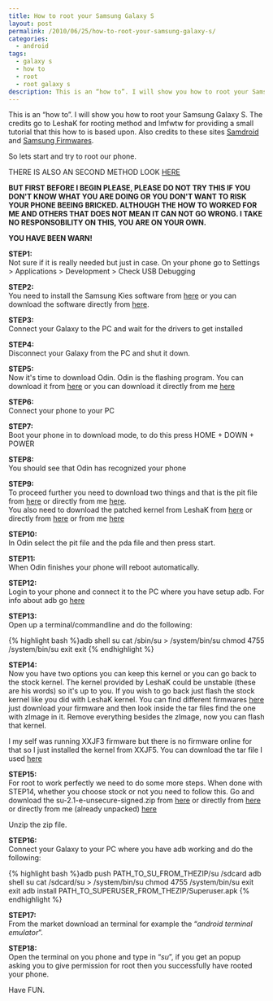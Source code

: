 ```yaml
---
title: How to root your Samsung Galaxy S
layout: post
permalink: /2010/06/25/how-to-root-your-samsung-galaxy-s/
categories:
  - android
tags:
  - galaxy s
  - how to
  - root
  - root galaxy s
description: This is an “how to”. I will show you how to root your Samsung Galaxy S. The credits go to LeshaK for rooting method and lmfwtw for providing a small tutorial that this how to is based upon.
---
```

This is an “how to”. I will show you how to root your Samsung Galaxy S. The credits go to LeshaK for rooting method and lmfwtw for providing a small tutorial that this how to is based upon. Also credits to these sites [Samdroid][1] and [Samsung Firmwares][2].

So lets start and try to root our phone. 

THERE IS ALSO AN SECOND METHOD LOOK [HERE][3]

**BUT FIRST BEFORE I BEGIN PLEASE, PLEASE DO NOT TRY THIS IF YOU DON'T KNOW WHAT YOU ARE DOING OR YOU DON'T WANT TO RISK YOUR PHONE BEEING BRICKED. ALTHOUGH THE HOW TO WORKED FOR ME AND OTHERS THAT DOES NOT MEAN IT CAN NOT GO WRONG. I TAKE NO RESPONSOBILITY ON THIS, YOU ARE ON YOUR OWN.**

**YOU HAVE BEEN WARN!**

**STEP1:**  
Not sure if it is really needed but just in case. On your phone go to Settings > Applications > Development > Check USB Debugging

**STEP2:**  
You need to install the Samsung Kies software from [here][4] or you can download the software directly from [here][5].

**STEP3:**  
Connect your Galaxy to the PC and wait for the drivers to get installed

**STEP4:**  
Disconnect your Galaxy from the PC and shut it down.

**STEP5:**  
Now it's time to download Odin. Odin is the flashing program. You can download it from [here][2] or you can download it directly from me [here][6]

**STEP6:**  
Connect your phone to your PC

**STEP7:**  
Boot your phone in to download mode, to do this press HOME + DOWN + POWER

**STEP8:**  
You should see that Odin has recognized your phone

**STEP9:**  
To proceed further you need to download two things and that is the pit file from [here][2] or directly from me [here][7].  
You also need to download the patched kernel from LeshaK from [here][1] or directly from [here][8] or from me [here][9]

**STEP10:**  
In Odin select the pit file and the pda file and then press start.

**STEP11:**  
When Odin finishes your phone will reboot automatically.

**STEP12:**  
Login to your phone and connect it to the PC where you have setup adb. For info about adb go [here][10] 

**STEP13:**  
Open up a terminal/commandline and do the following:

{% highlight bash %}adb shell 
su 
cat /sbin/su > /system/bin/su 
chmod 4755 /system/bin/su
exit
exit
{% endhighlight %}

**STEP14:**  
Now you have two options you can keep this kernel or you can go back to the stock kernel. The kernel provided by LeshaK could be unstable (these are his words) so it's up to you. If you wish to go back just flash the stock kernel like you did with LeshaK kernel. You can find different firmwares [here][2] just download your firmware and then look inside the tar files find the one with zImage in it. Remove everything besides the zImage, now you can flash that kernel.

I my self was running XXJF3 firmware but there is no firmware online for that so I just installed the kernel from XXJF5. You can download the tar file I used [here][11]

**STEP15:**  
For root to work perfectly we need to do some more steps. When done with STEP14, whether you choose stock or not you need to follow this. Go and download the su-2.1-e-unsecure-signed.zip from [here][12] or directly from [here][13] or directly from me (already unpacked) [here][14]

Unzip the zip file.

**STEP16:**  
Connect your Galaxy to your PC where you have adb working and do the following:

{% highlight bash %}adb push PATH_TO_SU_FROM_THEZIP/su /sdcard 
adb shell 
su 
cat /sdcard/su > /system/bin/su 
chmod 4755 /system/bin/su 
exit 
exit 
adb install PATH_TO_SUPERUSER_FROM_THEZIP/Superuser.apk
{% endhighlight %}

**STEP17:**  
From the market download an terminal for example the “*android terminal emulator*”.

**STEP18:**  
Open the terminal on you phone and type in “*su*”, if you get an popup asking you to give permission for root then you successfully have rooted your phone. 

Have FUN.

 [1]: http://forum.samdroid.net/f49/dev-kernel-i9000-root-lk9-01-beta9-22-06-2010-a-1319/
 [2]: www.samsung-firmwares.com
 [3]: http://forum.samdroid.net/f49/superuser-su-busybox-i9000-26-06-2010-a-1355/
 [4]: http://www.samsungapps.com/about/onPc.as
 [5]: http://service.samsungmobile.com/Kies/download.jsp?reg_country=gb&#038;model_code=GT-S8500&#038;language=en
 [6]: http://files.coralic.nl/Odin3-v1.0.zip
 [7]: http://files.coralic.nl/GalaxyS-pitFile.zip
 [8]: http://files.samdroid.net/files/2forum/i9000_Kernel_LK9_01b9.7z
 [9]: http://files.coralic.nl/i9000_Kernel_LK9_01b9.7z
 [10]: http://developer.android.com/guide/developing/tools/adb.html
 [11]: http://files.coralic.nl/StockKernelXXJF5-UpnackThis.zip
 [12]: http://forum.xda-developers.com/showthread.php?t=682828
 [13]: http://bit.ly/brI0EV
 [14]: http://files.coralic.nl/u-2.1-e-unpacked.zip